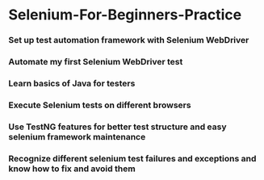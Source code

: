 # Selenium-For-Beginners-Practice
### Set up test automation framework with Selenium WebDriver
### Automate my first Selenium WebDriver test
### Learn basics of Java for testers
### Execute Selenium tests on different browsers
### Use TestNG features for better test structure and easy selenium framework maintenance
### Recognize different selenium test failures and exceptions and know how to fix and avoid them
